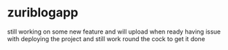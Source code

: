 # zuriblogapp
still working on some new feature and will upload when ready
having issue with deploying the project and still work round the cock to get it done
